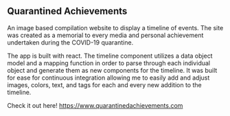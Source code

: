 ## Quarantined Achievements
An image based compilation website to display a timeline of events. The site was created as a memorial to every media and personal achievement undertaken during the COVID-19 quarantine.

The app is built with react. The timeline component utilizes a data object model and a mapping function in order to parse through each individual object and generate them as new components for the timeline. It was built for ease for continuous integration allowing me to easily add and adjust images, colors, text, and tags for each and every new addition to the timeline.

Check it out here! https://www.quarantinedachievements.com
